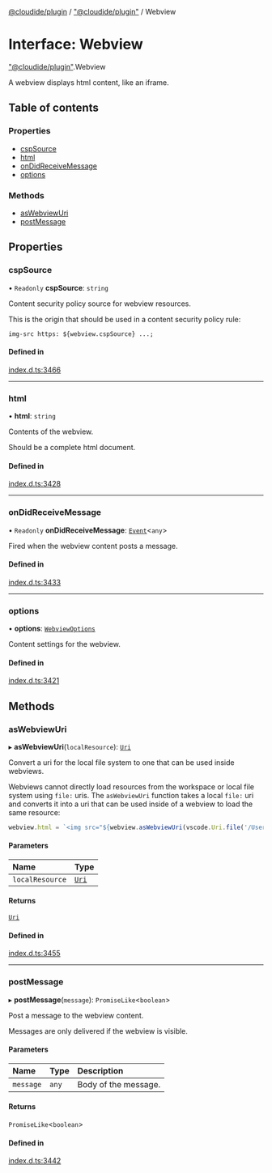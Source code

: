 [@cloudide/plugin](../README.md) / ["@cloudide/plugin"](../modules/_cloudide_plugin_.md) / Webview

# Interface: Webview

["@cloudide/plugin"](../modules/_cloudide_plugin_.md).Webview

A webview displays html content, like an iframe.

## Table of contents

### Properties

- [cspSource](cloudide_plugin_.Webview.md#cspsource)
- [html](cloudide_plugin_.Webview.md#html)
- [onDidReceiveMessage](cloudide_plugin_.Webview.md#ondidreceivemessage)
- [options](cloudide_plugin_.Webview.md#options)

### Methods

- [asWebviewUri](cloudide_plugin_.Webview.md#aswebviewuri)
- [postMessage](cloudide_plugin_.Webview.md#postmessage)

## Properties

### cspSource

• `Readonly` **cspSource**: `string`

Content security policy source for webview resources.

This is the origin that should be used in a content security policy rule:

```
img-src https: ${webview.cspSource} ...;
```

#### Defined in

[index.d.ts:3466](https://github.com/shuyaqian/cloudide-plugin-api/blob/26b31b9/index.d.ts#L3466)

___

### html

• **html**: `string`

Contents of the webview.

Should be a complete html document.

#### Defined in

[index.d.ts:3428](https://github.com/shuyaqian/cloudide-plugin-api/blob/26b31b9/index.d.ts#L3428)

___

### onDidReceiveMessage

• `Readonly` **onDidReceiveMessage**: [`Event`](cloudide_plugin_.Event.md)<`any`\>

Fired when the webview content posts a message.

#### Defined in

[index.d.ts:3433](https://github.com/shuyaqian/cloudide-plugin-api/blob/26b31b9/index.d.ts#L3433)

___

### options

• **options**: [`WebviewOptions`](cloudide_plugin_.WebviewOptions.md)

Content settings for the webview.

#### Defined in

[index.d.ts:3421](https://github.com/shuyaqian/cloudide-plugin-api/blob/26b31b9/index.d.ts#L3421)

## Methods

### asWebviewUri

▸ **asWebviewUri**(`localResource`): [`Uri`](../classes/cloudide_plugin_.Uri.md)

Convert a uri for the local file system to one that can be used inside webviews.

Webviews cannot directly load resources from the workspace or local file system using `file:` uris. The
`asWebviewUri` function takes a local `file:` uri and converts it into a uri that can be used inside of
a webview to load the same resource:

```ts
webview.html = `<img src="${webview.asWebviewUri(vscode.Uri.file('/Users/codey/workspace/cat.gif'))}">`
```

#### Parameters

| Name | Type |
| :------ | :------ |
| `localResource` | [`Uri`](../classes/cloudide_plugin_.Uri.md) |

#### Returns

[`Uri`](../classes/cloudide_plugin_.Uri.md)

#### Defined in

[index.d.ts:3455](https://github.com/shuyaqian/cloudide-plugin-api/blob/26b31b9/index.d.ts#L3455)

___

### postMessage

▸ **postMessage**(`message`): `PromiseLike`<`boolean`\>

Post a message to the webview content.

Messages are only delivered if the webview is visible.

#### Parameters

| Name | Type | Description |
| :------ | :------ | :------ |
| `message` | `any` | Body of the message. |

#### Returns

`PromiseLike`<`boolean`\>

#### Defined in

[index.d.ts:3442](https://github.com/shuyaqian/cloudide-plugin-api/blob/26b31b9/index.d.ts#L3442)
